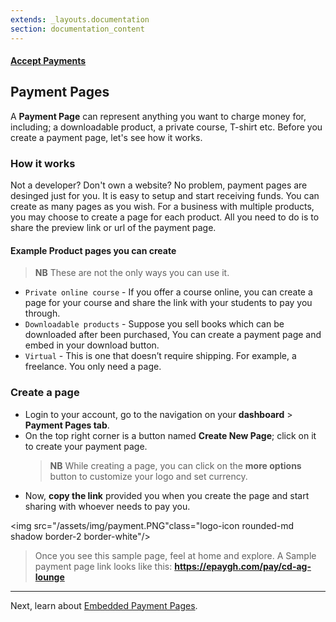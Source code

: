 ```yaml
---
extends: _layouts.documentation
section: documentation_content
---
```


#### [Accept Payments](/docs/payments)

## Payment Pages
A **Payment Page** can represent anything you want to charge money for, including; a downloadable product, a private course, T-shirt etc. Before you create a payment page, let's see how it works.

### How it works
Not a developer? Don't own a website? No problem, payment pages are desinged just for you. It is easy to setup and start receiving funds. You can create as many pages as you wish. For a business with multiple products, you may choose to create a page for each product. All you need to do is to share the preview link or url of the payment page.

#### Example Product pages you can create
> **NB** These are not the only ways you can use it.

* `Private online course` - If you offer a course online, you can create a page for your course and share the link with your students to pay you through.
* `Downloadable products` - Suppose you sell books which can be downloaded after been purchased, You can create a payment page and       embed in your download button.
* `Virtual` - This is one that doesn’t require shipping. For example, a freelance. You only need a page.

### Create a page

* Login to your account, go to the navigation on your **dashboard** > **Payment Pages tab**.
* On the top right corner is a button named **Create New Page**; click on it to create your payment page.
  > **NB** While creating a page, you can click on the **more options** button to customize your logo and set currency.
* Now, **copy the link** provided you when you create the page and start sharing with whoever needs to pay you.

<img src="/assets/img/payment.PNG"class="logo-icon rounded-md shadow border-2 border-white"/>

> Once you see this sample page, feel at home and explore. A Sample payment page link looks like this: **https://epaygh.com/pay/cd-ag-lounge**

-------

Next, learn about [Embedded Payment Pages](/docs/payment-page-embedded).

